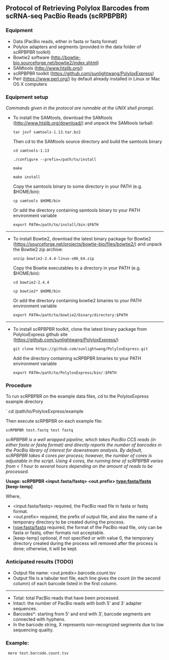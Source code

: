 ## Protocol of Retrieving Polylox Barcodes from scRNA-seq PacBio Reads (scRPBPBR)

### Equipment
   + Data (PacBio reads, either in fasta or fastq format)
   + Polylox adapters and segments (provided in the data folder of scRPBPBR toolkit)
   + Bowtie2 software (http://bowtie-bio.sourceforge.net/bowtie2/index.shtml)
   + SAMtools (http://www.htslib.org/)
   + scRPBPBR toolkit (https://github.com/sunlightwang/PolyloxExpress) 
   + Perl (https://www.perl.org/) by default already installed in Linux or Mac OS X computers


### Equipment setup
   *Commands given in the protocol are runnable at the UNIX shell prompt.*


* To install the SAMtools, download the SAMtools (http://www.htslib.org/download/) and unpack the SAMtools tarball: 

   ` tar jxvf samtools-1.13.tar.bz2 `

   Then cd to the SAMtools source directory and build the samtools binary

   ` cd samtools-1.13 `

   ` ./configure --prefix=/path/to/install `

   ` make `

   ` make install `


   Copy the samtools binary to some directory in your PATH (e.g. $HOME/bin):

   ` cp samtools $HOME/bin `

   Or add the directory containing samtools binary to your PATH environment variable

   ` export PATH=/path/to/install/bin:$PATH `

---

* To install Bowtie2, download the latest binary package for Bowtie2 (https://sourceforge.net/projects/bowtie-bio/files/bowtie2/) and unpack the Bowtie2 zip archive:

   ` unzip bowtie2-2.4.4-linux-x86_64.zip `

   Copy the Bowtie executables to a directory in your PATH (e.g. $HOME/bin):

   ` cd bowtie2-2.4.4 `

   ` cp bowtie2* $HOME/bin `

    Or add the directory containing bowtie2 binaries to your PATH environment variable

   ` export PATH=/path/to/bowtie2/binary/directory:$PATH `
   
---

* To install scRPBPBR toolkit, clone the latest binary package from PolyloxExpress github site (https://github.com/sunlightwang/PolyloxExpress/) 

   ` git clone https://github.com/sunlightwang/PolyloxExpress.git `

   Add the directory containing scRPBPBR binaries to your PATH environment variable
   
   ` export PATH=/path/to/PolyloxExpress/bin/:$PATH `


### Procedure
 
To run scRPBPBR on the example data files, cd to the PolyloxExpress example directory

` cd /path/to/PolyloxExpress/example

Then execute scRPBPBR on each example file:  

` scRPBPBR test.fastq test fastq `

*scRPBPBR is a well wrapped pipeline, which takes PacBio CCS reads (in either fasta or fastq format) and directly reports the number of barcodes in the PacBio library of interest for downstream analysis. By default, scRPBPBR takes 4 cores per process; however, the number of cores is adjustable in the script. Using 4 cores, the running time of scRPBPBR varies from < 1 hour to several hours depending on the amount of reads to be processed.*


**Usage: scRPBPBR <input.fasta/fastq> <out.prefix> <type:fasta/fastq> [keep-temp]**

Where, 

* <input.fasta/fastq> required, the PacBio read file in fasta or fastq format. 
* <out.prefix> required, the prefix of output file, and also the name of a temporary directory to be created during the process. 
* <type:fasta/fastq> required, the format of the PacBio read file, only can be fasta or fastq, other formats not acceptable. 
* [keep-temp] optional, if not specified or with value 0, the temporary directory created during the process will removed after the process is done; otherwise, it will be kept. 


### Anticipated results (TODO)

* Output file name: <out.predix>.barcode.count.tsv 
* Output file is a tabular text file, each line gives the count (in the second column) of each barcode listed in the first column. 
---
+ Total: total PacBio reads that have been processed. 
+ Intact: the number of PacBio reads with both 5’ and 3’ adapter sequences. 
+ Barcodes*: starting from 5’ and end with 3’, barcode segments are connected with hyphens. 
+ In the barcode string, X represents non-recognized segments due to low sequencing quality. 

### Example: 
` more test.barcode.count.tsv `



